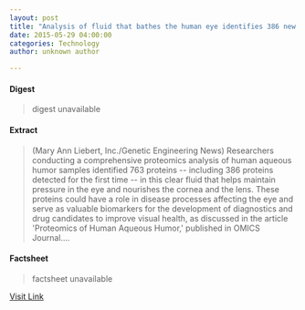 ```yaml
---
layout: post
title: "Analysis of fluid that bathes the human eye identifies 386 new proteins as biomarker candidates"
date: 2015-05-29 04:00:00
categories: Technology
author: unknown author

---
```



#### Digest
>digest unavailable

#### Extract
>(Mary Ann Liebert, Inc./Genetic Engineering News) Researchers conducting a comprehensive proteomics analysis of human aqueous humor samples identified 763 proteins -- including 386 proteins detected for the first time -- in this clear fluid that helps maintain pressure in the eye and nourishes the cornea and the lens. These proteins could have a role in disease processes affecting the eye and serve as valuable biomarkers for the development of diagnostics and drug candidates to improve visual health, as discussed in the article 'Proteomics of Human Aqueous Humor,' published in OMICS Journal....

#### Factsheet
>factsheet unavailable

[Visit Link](http://www.eurekalert.org/pub_releases/2015-05/mali-aof052915.php)


